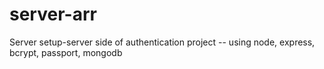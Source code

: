 # server-arr
Server setup-server side of authentication project -- using node, express, bcrypt, passport, mongodb
